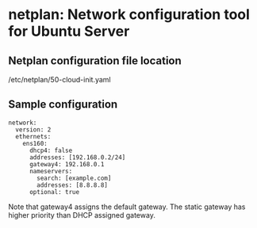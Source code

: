 # netplan: Network configuration tool for Ubuntu Server

## Netplan configuration file location

/etc/netplan/50-cloud-init.yaml

## Sample configuration

```text
network:
  version: 2
  ethernets:
    ens160:
      dhcp4: false
      addresses: [192.168.0.2/24]
      gateway4: 192.168.0.1
      nameservers:
        search: [example.com]
        addresses: [8.8.8.8]
      optional: true
```

Note that gateway4 assigns the default gateway. The static gateway has higher priority than DHCP assigned gateway.

